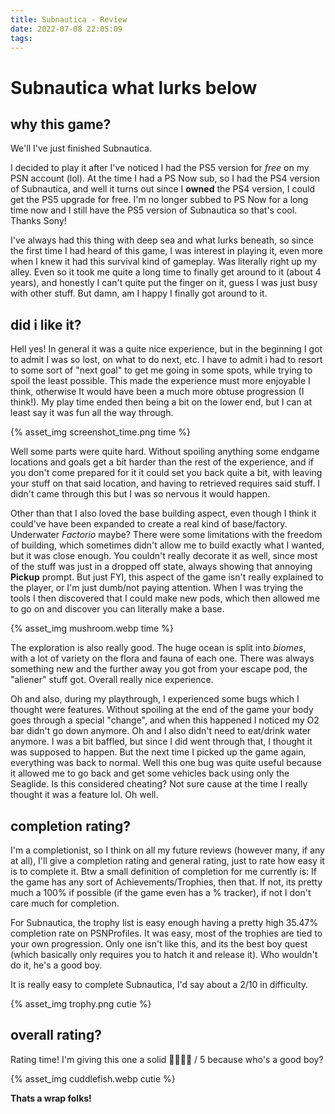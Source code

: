 ```yaml
---
title: Subnautica - Review
date: 2022-07-08 22:05:09
tags:
---
```


# Subnautica what lurks below

## why this game?

We'll I've just finished Subnautica.

I decided to play it after I've noticed I had the PS5 version for *free* on my PSN account (lol). At the time I had a PS Now sub, so I had the PS4 version of Subnautica, and well it turns out since I **owned** the PS4 version, I could get the PS5 upgrade for free. I'm no longer subbed to PS Now for a long time now and I still have the PS5 version of Subnautica so that's cool. Thanks Sony!

I've always had this thing with deep sea and what lurks beneath, so since the first time I had heard of this game, I was interest in playing it, even more when I knew it had this survival kind of gameplay. Was literally right up my alley. Even so it took me quite a long time to finally get around to it (about 4 years), and honestly I can't quite put the finger on it, guess I was just busy with other stuff. But damn, am I happy I finally got around to it.


## did i like it?

Hell yes! In general it was a quite nice experience, but in the beginning I got to admit I was so lost, on what to do next, etc. I have to admit i had to resort to some sort of "next goal" to get me going in some spots, while trying to spoil the least possible. This made the experience must more enjoyable I think, otherwise It would have been a much more obtuse progression (I think!). My play time ended then being a bit on the lower end, but I can at least say it was fun all the way through.

{% asset_img screenshot_time.png time %}

Well some parts were quite hard. Without spoiling anything some endgame locations and goals get a bit harder than the rest of the experience, and if you don't come prepared for it it could set you back quite a bit, with leaving your stuff on that said location, and having to retrieved requires said stuff. I didn't came through this but I was so nervous it would happen.

Other than that I also loved the base building aspect, even though I think it could've have been expanded to create a real kind of base/factory. Underwater *Factorio* maybe? There were some limitations with the freedom of building, which sometimes didn't allow me to build exactly what I wanted, but it was close enough. You couldn't really decorate it as well, since most of the stuff was just in a dropped off state, always showing that annoying **Pickup** prompt. But just FYI, this aspect of the game isn't really explained to the player, or I'm just dumb/not paying attention. When I was trying the tools I then discovered that I could make new pods, which then allowed me to go on and discover you can literally make a base.

{% asset_img mushroom.webp time %}

The exploration is also really good. The huge ocean is split into *biomes*, with a lot of variety on the flora and fauna of each one. There was always something new and the further away you got from your escape pod, the "aliener" stuff got. Overall really nice experience.

Oh and also, during my playthrough, I experienced some bugs which I thought were features. Without spoiling at the end of the game your body goes through a special "change", and when this happened I noticed my O2 bar didn't go down anymore. Oh and I also didn't need to eat/drink water anymore. I was a bit baffled, but since I did went through that, I thought it was supposed to happen. But the next time I picked up the game again, everything was back to normal. Well this one bug was quite useful because it allowed me to go back and get some vehicles back using only the Seaglide. Is this considered cheating? Not sure cause at the time I really thought it was a feature lol. Oh well.


## completion rating?

I'm a completionist, so I think on all my future reviews (however many, if any at all), I'll give a completion rating and general rating, just to rate how easy it is to complete it. Btw a small definition of completion for me currently is: If the game has any sort of Achievements/Trophies, then that. If not, its pretty much a 100% if possible (if the game even has a % tracker), if not I don't care much for completion.

For Subnautica, the trophy list is easy enough having a pretty high 35.47% completion rate on PSNProfiles. It was easy, most of the trophies are tied to your own progression. Only one isn't like this, and its the best boy quest (which basically only requires you to hatch it and release it). Who wouldn't do it, he's a good boy.

It is really easy to complete Subnautica, I'd say about a 2/10 in difficulty.

{% asset_img trophy.png cutie %}

## overall rating?

Rating time! I'm giving this one a solid 🍪🍪🍪🍪 / 5 because who's a good boy?

{% asset_img cuddlefish.webp cutie %}

**Thats a wrap folks!**